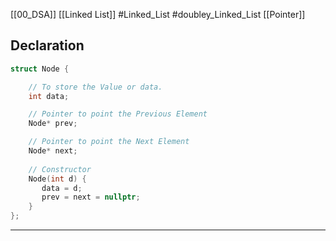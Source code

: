 [[00_DSA]]   [[Linked List]]
#Linked_List #doubley_Linked_List [[Pointer]]

## Declaration

```cpp
struct Node {

    // To store the Value or data.
    int data;

    // Pointer to point the Previous Element
    Node* prev;

    // Pointer to point the Next Element
    Node* next;
  
    // Constructor
    Node(int d) {
       data = d;
       prev = next = nullptr;      
    }
};
```
----

